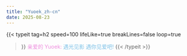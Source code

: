 ```yaml
---
title: "Yuoek_zh-cn"
date: 2025-08-23
---
```


<!-- require APlayer -->
<link rel="stylesheet" href="/renderjs/aplayer/dist/APlayer.min.css">
<script src="/renderjs/aplayer/dist/APlayer.min.js"></script>
<!-- require MetingJS -->
<script src="/renderjs/meting/dist/Meting.min.js"></script>


{{< typeit 
tag=h2
speed=100
lifeLike=true
breakLines=false
loop=true
>}}
<font color="#ee98e3de"> 亲爱的 Yuoek: </font>
<font color="#7cc0e7"> 遇光见影 </font>
<font color="#7cc0e7"> 遇你见爱吧! </font>
{{< /typeit >}}

<meting-js
    name="黑暗之光 (Version 2) "
    id="fixed-aplayer"
    artist="雷光夏"
    url="/voice/kugou/sophieSong/黑暗之光 (Version 2) - 雷光夏/黑暗之光 (Version 2).mp3 "
    cover="/voice/kugou/sophieSong/黑暗之光 (Version 2) - 雷光夏/黑暗之光 (Version 2)_封面.jpg"
    lrc="/voice/kugou/sophieSong/黑暗之光 (Version 2) - 雷光夏/黑暗之光 (Version 2)_原文歌词.lrc" 
    autoplay="true"
    loop="false"
    mutex="true">
</meting-js>
